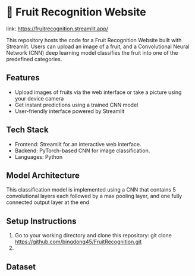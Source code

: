 # 🍎 Fruit Recognition Website
link: https://fruitrecognition.streamlit.app/

This repository hosts the code for a Fruit Recognition Website built with Streamlit. Users can upload an image of a fruit, and a Convolutional Neural Network (CNN) deep learning model classifies the fruit into one of the predefined categories.

## Features
* Upload images of fruits via the web interface or take a picture using your device camera
* Get instant predictions using a trained CNN model
* User-friendly interface powered by Streamlit

## Tech Stack
* Frontend: Streamlit for an interactive web interface.
* Backend: PyTorch-based CNN for image classification.
* Languages: Python

## Model Architecture
This classification model is implemented using a CNN that contains 5 convolutional layers each followed by a max pooling layer, and one fully connected output layer at the end

## Setup Instructions
1. Go to your working directory and clone this repository: git clone https://github.com/bingdong45/FruitRecognition.git
2. 

## Dataset
